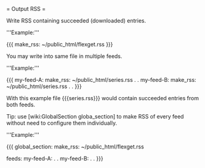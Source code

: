 = Output RSS =

Write RSS containing succeeded (downloaded) entries.

'''Example:'''

{{{
make_rss: ~/public_html/flexget.rss
}}}

You may write into same file in multiple feeds.

'''Example:'''

{{{
my-feed-A:
  make_rss: ~/public_html/series.rss
  .
  .
my-feed-B:
  make_rss: ~/public_html/series.rss
  .
  .
}}}

With this example file {{{series.rss}}} would contain succeeded
entries from both feeds.

Tip: use [wiki:GlobalSection globa_section] to make RSS of every feed without need to configure them individually.

'''Example:'''

{{{
global_section:
  make_rss: ~/public_html/flexget.rss

feeds:
  my-feed-A:
   .
   .
  my-feed-B:
   .
   .
}}}